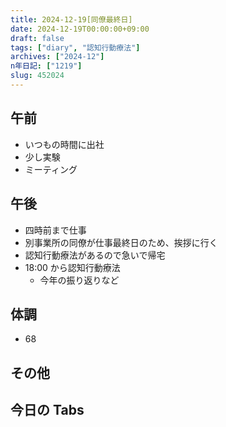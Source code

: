 ```yaml
---
title: 2024-12-19[同僚最終日]
date: 2024-12-19T00:00:00+09:00
draft: false
tags: ["diary", "認知行動療法"]
archives: ["2024-12"]
n年日記: ["1219"]
slug: 452024
---
```


## 午前

- いつもの時間に出社
- 少し実験
- ミーティング

## 午後

- 四時前まで仕事
- 別事業所の同僚が仕事最終日のため、挨拶に行く
- 認知行動療法があるので急いで帰宅
- 18:00 から認知行動療法
  - 今年の振り返りなど

## 体調

- 68

## その他

## 今日の Tabs
